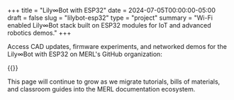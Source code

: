 +++
title = "Lily∞Bot with ESP32"
date = 2024-07-05T00:00:00-05:00
draft = false
slug = "lilybot-esp32"
type = "project"
summary = "Wi-Fi enabled Lily∞Bot stack built on ESP32 modules for IoT and advanced robotics demos."
+++

Access CAD updates, firmware experiments, and networked demos for the Lily∞Bot with ESP32 on MERL's GitHub organization: 

{{<github-repo user="MERL-Rose-Hulman" repo_color="#38bdf8">}}

This page will continue to grow as we migrate tutorials, bills of materials, and classroom guides into the MERL documentation ecosystem.
